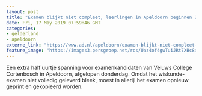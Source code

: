 ```yaml
---
layout: post
title: "Examen blijkt niet compleet, leerlingen in Apeldoorn beginnen 25 minuten later met nieuw printje"
date: Fri, 17 May 2019 07:59:46 GMT
categories: 
- gelderland 
- apeldoorn 
externe_link: "https://www.ad.nl/apeldoorn/examen-blijkt-niet-compleet-leerlingen-in-apeldoorn-beginnen-25-minuten-later-met-nieuw-printje~a4b77869/"
feature_image: "https://images3.persgroep.net/rcs/Uaz4of4gwTuiJRt7XBc8aQ3Lmiw/diocontent/147712877/_fitwidth/400/?appId=21791a8992982cd8da851550a453bd7f&quality=0.7"
---
```


Een extra half uurtje spanning voor examenkandidaten van Veluws College Cortenbosch in Apeldoorn, afgelopen donderdag. Omdat het wiskunde-examen niet volledig geleverd bleek, moest in allerijl het examen opnieuw geprint en gekopieerd worden.
